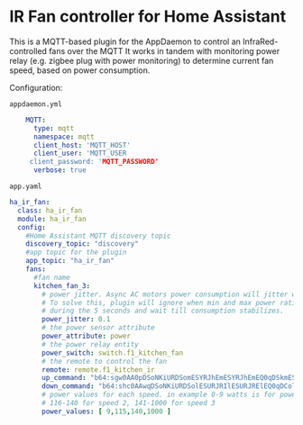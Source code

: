 # IR Fan controller for Home Assistant

This is a MQTT-based plugin for the AppDaemon to control an InfraRed-controlled fans over the MQTT
It works in tandem with monitoring power relay (e.g. zigbee plug with power monitoring)  to determine current fan speed,
based on power consumption.

Configuration:

```appdaemon.yml```

```yaml
    MQTT:
      type: mqtt
      namespace: mqtt
      client_host: 'MQTT_HOST'
      client_user: 'MQTT_USER
     client_password: 'MQTT_PASSWORD'
      verbose: true
```

```app.yaml```

```yaml
ha_ir_fan:
  class: ha_ir_fan
  module: ha_ir_fan
  config:
    #Home Assistant MQTT discovery topic
    discovery_topic: "discovery"
    #app topic for the plugin
    app_topic: "ha_ir_fan"
    fans:
      #fan name
      kitchen_fan_3:
        # power jitter. Async AC motors power consumption will jitter when changing the speed (inrush current).
        # To solve this, plugin will ignore when min and max power ratio will be higher than this value (10%) 
        # during the 5 seconds and wait till consumption stabilizes. 
        power_jitter: 0.1
        # the power sensor attribute
        power_attribute: power
        # the power relay entity
        power_switch: switch.f1_kitchen_fan
        # the remote to control the fan
        remote: remote.f1_kitchen_ir
        up_command: "b64:sgw0AA0pDSoNKiURDSomESYRJhEmESYRJhEmEQ0qDSkmESYRDSoNKQ0qDSoNKQ0qJhENKg0AAaIAAAAA"
        down_command: "b64:shc0AAwqDSoNKiURDSolESURJRIlESURJRElEQ0qDColESURDSoMKgwqDColEQ0qDCoMKg0AAaEAAAAA"
        # power values for each speed. in example 0-9 watts is for poweroff, 10-115 for speed 1, 
        # 116-140 for speed 2, 141-1000 for speed 3
        power_values: [ 9,115,140,1000 ]
```